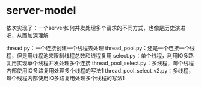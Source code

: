 # server-model

依次实现了：一个server如何并发处理多个请求的不同方式，也像是历史演进吧，从而加深理解

thread.py：一个连接创建一个线程去处理
thread_pool.py：还是一个连接一个线程，但是用线程池来限制线程总数和线程复用
select.py：单个线程，利用IO多路复用实现单个线程并发处理多个连接
thread_pool_select.py：多线程，每个线程内部使用IO多路复用处理多个线程的写法1
thread_pool_select_v2.py：多线程，每个线程内部使用IO多路复用处理多个线程的写法1

